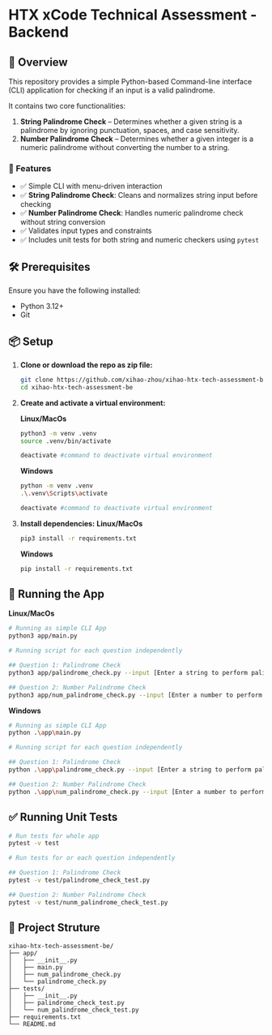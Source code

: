# HTX xCode Technical Assessment - Backend

## 🧾 Overview
This repository provides a simple Python-based Command-line interface (CLI) application for checking if an input is a valid palindrome. 

It contains two core functionalities:
1. **String Palindrome Check** – Determines whether a given string is a palindrome by ignoring punctuation, spaces, and case sensitivity.
2. **Number Palindrome Check** – Determines whether a given integer is a numeric palindrome without converting the number to a string.

### 🧰 Features

- ✅ Simple CLI with menu-driven interaction
- ✅ **String Palindrome Check**: Cleans and normalizes string input before checking
- ✅  **Number Palindrome Check**: Handles numeric palindrome check without string conversion
- ✅ Validates input types and constraints
- ✅ Includes unit tests for both string and numeric checkers using `pytest`

## 🛠 Prerequisites

Ensure you have the following installed:

- Python 3.12+
- Git

## 📦 Setup

1. **Clone or download the repo as zip file:**

   ```bash
   git clone https://github.com/xihao-zhou/xihao-htx-tech-assessment-be.git
   cd xihao-htx-tech-assessment-be
   ```

2. **Create and activate a virtual environment:**

   **Linux/MacOs**
   ```bash
   python3 -m venv .venv
   source .venv/bin/activate

   deactivate #command to deactivate virtual environment
   ```

   **Windows**
   ```bash
   python -m venv .venv
   .\.venv\Scripts\activate

   deactivate #command to deactivate virtual environment
   ```
   
3. **Install dependencies:**
   **Linux/MacOs**
   ```bash
   pip3 install -r requirements.txt
   ```

   **Windows**
   ```bash
   pip install -r requirements.txt
   ```


## 🚀 Running the App

   **Linux/MacOs**
   ```bash
   # Running as simple CLI App
   python3 app/main.py

   # Running script for each question independently

   ## Question 1: Palindrome Check
   python3 app/palindrome_check.py --input [Enter a string to perform palindrome check.]

   ## Question 2: Number Palindrome Check
   python3 app/num_palindrome_check.py --input [Enter a number to perform palindrome check.]
   ```
   
   **Windows**
   ```bash
   # Running as simple CLI App
   python .\app\main.py

   # Running script for each question independently

   ## Question 1: Palindrome Check
   python .\app\palindrome_check.py --input [Enter a string to perform palindrome check.]

   ## Question 2: Number Palindrome Check
   python .\app\num_palindrome_check.py --input [Enter a number to perform palindrome check.]
   ```

## ✅ Running Unit Tests
   ```bash
   # Run tests for whole app 
   pytest -v test

   # Run tests for or each question independently

   ## Question 1: Palindrome Check
   pytest -v test/palindrome_check_test.py

   ## Question 2: Number Palindrome Check
   pytest -v test/nunm_palindrome_check_test.py
   ```

## 📁 Project Struture

```plaintext
xihao-htx-tech-assessment-be/
├── app/
│   ├── __init__.py
│   ├── main.py
│   ├── num_palindrome_check.py
│   └── palindrome_check.py
├── tests/
│   ├── __init__.py
│   ├── palindrome_check_test.py
│   └── num_palindrome_check_test.py
├── requirements.txt
└── README.md
```
